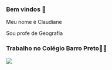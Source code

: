 ### Bem vindos 💞

Meu nome é Claudiane

Sou profe de Geografia

### Trabalho no Colégio Barro Preto👩‍🏫


![](https://media.tenor.com/1CH3jcj87Q0AAAAM/silly-cat-cat-meme-face.gif)

